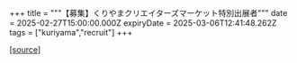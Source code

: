 +++
title = """【募集】くりやまクリエイターズマーケット特別出展者"""
date = 2025-02-27T15:00:00.000Z
expiryDate = 2025-03-06T12:41:48.262Z
tags = ["kuriyama","recruit"]
+++


[[source]](https://www.town.kuriyama.hokkaido.jp/soshiki/46/18348.html)
